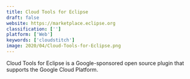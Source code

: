```yaml
---
title: Cloud Tools for Eclipse
draft: false 
website: https://marketplace.eclipse.org
classification: ['']
platform: ['Web']
keywords: ['cloudstitch']
image: 2020/04/Cloud-Tools-for-Eclipse.png
---
```

Cloud Tools for Eclipse is a Google-sponsored open source plugin that supports the Google Cloud Platform.